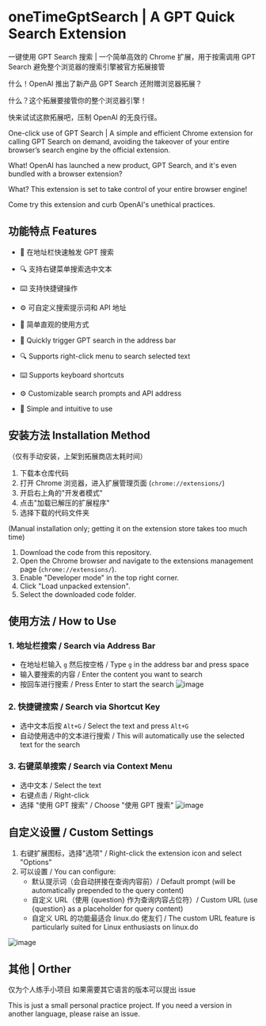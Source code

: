 # oneTimeGptSearch | A GPT Quick Search Extension

一键使用 GPT Search 搜索 | 一个简单高效的 Chrome 扩展，用于按需调用 GPT Search 避免整个浏览器的搜索引擎被官方拓展接管

什么！OpenAI 推出了新产品 GPT Search 还附赠浏览器拓展？

什么？这个拓展要接管你的整个浏览器引擎！

快来试试这款拓展吧，压制 OpenAI 的无良行径。


One-click use of GPT Search | A simple and efficient Chrome extension for calling GPT Search on demand, avoiding the takeover of your entire browser’s search engine by the official extension.

What! OpenAI has launched a new product, GPT Search, and it's even bundled with a browser extension?

What? This extension is set to take control of your entire browser engine!

Come try this extension and curb OpenAI's unethical practices.

## 功能特点 Features

- 🚀 在地址栏快速触发 GPT 搜索
- 🔍 支持右键菜单搜索选中文本
- ⌨️ 支持快捷键操作
- ⚙️ 可自定义搜索提示词和 API 地址
- 🎯 简单直观的使用方式

- 🚀 Quickly trigger GPT search in the address bar
- 🔍 Supports right-click menu to search selected text
- ⌨️ Supports keyboard shortcuts
- ⚙️ Customizable search prompts and API address
- 🎯 Simple and intuitive to use

## 安装方法 Installation Method
（仅有手动安装，上架到拓展商店太耗时间）
1. 下载本仓库代码
2. 打开 Chrome 浏览器，进入扩展管理页面 (`chrome://extensions/`)
3. 开启右上角的"开发者模式"
4. 点击"加载已解压的扩展程序"
5. 选择下载的代码文件夹

(Manual installation only; getting it on the extension store takes too much time)
1. Download the code from this repository.
2. Open the Chrome browser and navigate to the extensions management page (`chrome://extensions/`).
3. Enable "Developer mode" in the top right corner.
4. Click "Load unpacked extension".
5. Select the downloaded code folder.

## 使用方法 / How to Use

### 1. 地址栏搜索 / Search via Address Bar
- 在地址栏输入 `g` 然后按空格 / Type `g` in the address bar and press space
- 输入要搜索的内容 / Enter the content you want to search
- 按回车进行搜索  / Press Enter to start the search
![image](https://github.com/user-attachments/assets/f0a6751d-5eeb-4497-a1ec-e9698892d89d)

### 2. 快捷键搜索 / Search via Shortcut Key
- 选中文本后按 `Alt+G` / Select the text and press `Alt+G`
- 自动使用选中的文本进行搜索 / This will automatically use the selected text for the search

### 3. 右键菜单搜索 / Search via Context Menu
- 选中文本 / Select the text
- 右键点击 / Right-click
- 选择 "使用 GPT 搜索" / Choose "使用 GPT 搜索"
![image](https://github.com/user-attachments/assets/22cabb66-f790-4c1d-b3f3-f00cb647bae7)


## 自定义设置 / Custom Settings

1. 右键扩展图标，选择"选项" / Right-click the extension icon and select "Options"
2. 可以设置 / You can configure:
   - 默认提示词（会自动拼接在查询内容前）/ Default prompt (will be automatically prepended to the query content)
   - 自定义 URL（使用 {question} 作为查询内容占位符）/ Custom URL (use {question} as a placeholder for query content)
   - 自定义 URL 的功能最适合 linux.do 佬友们 / The custom URL feature is particularly suited for Linux enthusiasts on linux.do

![image](https://github.com/user-attachments/assets/c2168fe1-502a-4fd8-b00d-6c4e316be9f2)

## 其他 | Orther

仅为个人练手小项目
如果需要其它语言的版本可以提出 issue

This is just a small personal practice project. If you need a version in another language, please raise an issue.


